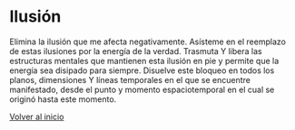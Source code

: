 # Ilusión 

Elimina la ilusión que me afecta negativamente. Asísteme en el reemplazo de estas ilusiones por la energía de la verdad. Trasmuta Y libera las estructuras mentales que mantienen esta ilusión en pie y permite que la energía sea disipado para siempre. Disuelve este bloqueo en todos los planos, dimensiones Y líneas temporales en el que se encuentre manifestado, desde el punto y momento espaciotemporal en el cual se originó hasta este momento.

[Volver al inicio](../index.md)
